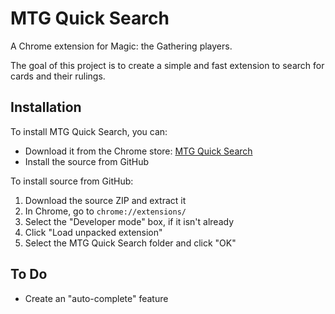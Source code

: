 # MTG Quick Search
A Chrome extension for Magic: the Gathering players.

The goal of this project is to create a simple and fast extension to search for cards and their rulings.

## Installation
To install MTG Quick Search, you can:

* Download it from the Chrome store: [MTG Quick Search](https://chrome.google.com/webstore/detail/mtg-quick-search/kpeklfciihciibdckffbdkicfoodkngo)
* Install the source from GitHub

To install source from GitHub:

1. Download the source ZIP and extract it
2. In Chrome, go to `chrome://extensions/`
3. Select the "Developer mode" box, if it isn't already
4. Click "Load unpacked extension"
5. Select the MTG Quick Search folder and click "OK"

## To Do
* Create an "auto-complete" feature
